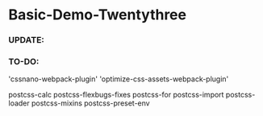 # Basic-Demo-Twentythree

### UPDATE:


### TO-DO:

'cssnano-webpack-plugin'
'optimize-css-assets-webpack-plugin'

postcss-calc
postcss-flexbugs-fixes
postcss-for
postcss-import
postcss-loader
postcss-mixins
postcss-preset-env
